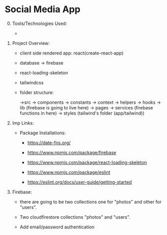 # Social Media App

0. Tools/Technologies Used:

    - 

1. Project Overview:

    - client side rendered app: react(create-react-app)

    - database -> firebase

    - react-loading-skeleton

    - tailwindcss

    - folder structure:

        ->src
            -> components
            -> constants
            -> context
            -> helpers
            -> hooks
            -> lib (firebase is going to live here)
            -> pages
            -> services (firebase functions in here)
            -> styles (tailwind's folder (app/tailwind))

2. Imp Links:

    - Package Installations:

        - https://date-fns.org/

        - https://www.npmjs.com/package/firebase

        - https://www.npmjs.com/package/react-loading-skeleton

        - https://www.npmjs.com/package/eslint

        - https://eslint.org/docs/user-guide/getting-started

3. Firebase:

    - there are going to be two collections one for "photos" and other for "users".

    - Two cloudfirestore collections "photos" and "users".

    - Add email/password authentication
